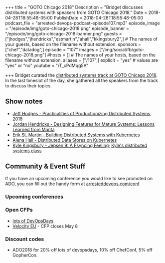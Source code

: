 +++
title = "GOTO Chicago 2018"
Description = "Bridget discusses distributed systems with speakers from GOTO Chicago 2018."
Date = 2018-04-28T18:55:48-05:00
PublishDate = 2018-04-28T18:55:48-05:00
podcast_file = "arrested-devops-podcast-episode107.mp3"
episode_image = "/episode/img/goto-chicago-2018.png"
episode_banner = "/episode/img/goto-chicago-2018-banner.png"
guests = ["jhodges","jhendricks","estmartin","ahall","kkingsbury2",] # The names of your guests, based on the filename without extension.
sponsors = ["chef","datadog",]
episode = "107"
images = ["/img/social/fb/goto-chicago-2018.png"]
#hosts = [] # The names of your hosts, based on the filename without extension.
aliases = ["/107",]
explicit = "yes" # values are "yes" or "no"
youtube = "rT_cPdMqg5A"

+++
Bridget curated the [distributed systems track at GOTO Chicago 2018](https://gotochgo.com/2018/tracks/65). In the last timeslot of the day, she gathered all the speakers from the track to discuss their topics.

## Show notes

- [Jeff Hodges - Practicalities of Productionizing Distributed Systems, 2018](https://gotochgo.com/2018/sessions/378)
- [Jordan Hendricks - Designing Features for Mature Systems: Lessons Learned from Manta](https://gotochgo.com/2018/sessions/364)
- [Erik St. Martin - Building Distributed Systems with Kubernetes](https://gotochgo.com/2018/sessions/347)
- [Alena Hall - Distributed Data Stores on Kubernetes](https://gotochgo.com/2018/sessions/348)
- [Kyle Kingsbury - Jepsen 9: A Fsyncing Feeling](https://gotochgo.com/2018/sessions/450); [Kyle's distributed systems class](https://github.com/aphyr/distsys-class)

## Community & Event Stuff

If you have an upcoming conference you would like to see promoted on ADO, you can fill out the handy form at [arresteddevops.com/conf](https://arresteddevops.com/conf)

### Upcoming conferences

### Open CFPs

- [lots of DevOpsDays](https://devopsdays.org/speaking)
- [Velocity EU](https://conferences.oreilly.com/velocity/vl-eu/public/cfp/648) - CFP closes May 8

### Discount codes
- ADO2018 for 20% off lots of devopsdays, 10% off ChefConf, 5% off GopherCon.
